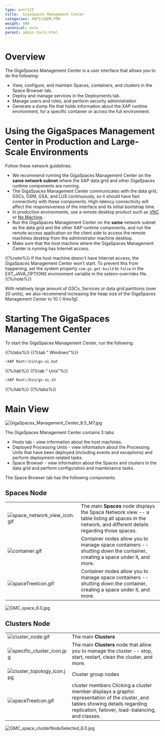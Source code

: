 ```yaml
---
type: post123
title:  GigaSpaces Management Center
categories: XAP123ADM,PRM
weight: 400
canonical: auto
parent: admin-tools.html
---
```


# Overview

The GigaSpaces Management Center is a user interface that allows you to do the following:

- View, configure, and maintain Spaces, containers, and clusters in the Space Browser tab.
- Deploy and manage services in the Deployments tab.
- Manage users and roles, and perform security administration
- Generate a dump file that holds information about the XAP runtime environment, for a specific container or across the full environment.

# Using the GigaSpaces Management Center in Production and Large-Scale Environments

Follow these network guidelines:

- We recommend running the GigaSpaces Management Center on the **same network subnet** where the XAP data grid and other GigaSpaces runtime components are running.
- The GigaSpaces Management Center communicates with the data grid, GSCs, GSM, GSA, and LUS continuously, so it should have fast connectivity with these components. High-latency connectivity will affect the responsiveness of the  interface and its initial bootstrap time.
- In production environments, use a remote desktop product such as [VNC](http://www.realvnc.com/products/free/4.1/index.html) or [No Machine](http://www.nomachine.com).
- Run the GigaSpaces Management Center on the **same** network subnet as the data grid and the other XAP runtime components, and run the remote access application on the client side to access the remote machines desktop from the administrator machine desktop.
- Make sure that the host machine where the GigaSpaces Management Center is running has Internet access.

{{%note%}}
If the host machine doesn't have Internet access, the GigaSpaces Management Center won't start. To prevent this from happening, set the system property `com.gs.get-build` to `false` in the EXT_JAVA_OPTIONS environment variable in the setenv-overrides file.
{{%/note%}}

With relatively large amount of GSCs, Services or data grid partitions (over 20 units), we also recommend increasing the heap size of the GigaSpaces Management Center to 1G (-Xmx1g).

# Starting The GigaSpaces Management Center

To start the GigaSpaces Management Center, run the following:


{{%tabs%}}
{{%tab " Windows"%}}

```bash
<XAP Root>\bin\gs-ui.bat
```
{{%/tab%}}
{{%tab " Unix"%}}

```bash
<XAP Root>/bin/gs-ui.sh
```
{{%/tab%}}
{{%/tabs%}}

# Main View

![GigaSpaces_Management_Center_6.5_M7.jpg](/attachment_files/GigaSpaces_Management_Center_6.5_M7.jpg)

The GigaSpaces Management Center contains 3 tabs:

- Hosts tab - view information about the host machines.
- Deployed Processing Units - view information about the Processing Units that have been deployed (including events and exceptions) and perform deployment-related tasks.
- Space Browser - view information about the Spaces and clusters in the data grid and perform configuration and maintenance tasks.


The Space Browser tab has the following components.

## Spaces Node

|      |     |
|----|-----|
| ![space_network_view_icon.gif](/attachment_files/space_network_view_icon.gif)|The main **Spaces** node displays the Space Network view -- a table listing all spaces in the network, and different details regarding those spaces.|
| ![container.gif](/attachment_files/container.gif)| Container nodes allow you to manage space containers -- shutting down the container, creating a space under it, and more.|
| ![spaceTreeIcon.gif](/attachment_files/spaceTreeIcon.gif) |Container nodes allow you to manage space containers -- shutting down the container, creating a space under it, and more.|


![GMC_space_6.0.jpg](/attachment_files/GMC_space_6.0.jpg)


## Clusters Node

|      |     |
|----|-----|
| ![cluster_node.gif](/attachment_files/cluster_node.gif) | The main **Clusters** |
| ![specific_cluster_icon.jpg](/attachment_files/specific_cluster_icon.jpg) | The main **Clusters** node that allow you to manage the cluster -- stop, start, restart, clean the cluster, and more.|
| ![cluster_topology_icon.jpg](/attachment_files/cluster_topology_icon.jpg) | Cluster group nodes |
| ![spaceTreeIcon.gif](/attachment_files/spaceTreeIcon.gif)| cluster members  Clicking a cluster member displays a graphic representation of the cluster, and tables showing details regarding replication, failover, load-balancing, and classes. |


![GMC_space_clusterNodeSelected_6.0.jpg](/attachment_files/GMC_space_clusterNodeSelected_6.0.jpg)
